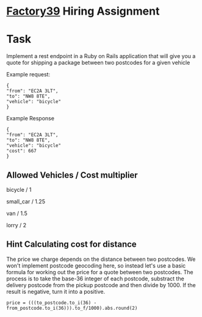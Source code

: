 # [Factory39](https://factory39.io/) Hiring Assignment

# Task

Implement a rest endpoint in a Ruby on Rails application that will give you a quote for shipping a package between two postcodes for a given vehicle

Example request:

```
{
"from": "EC2A 3LT",
"to": "NW8 8TE",
"vehicle": "bicycle"
}
```

Example Response

```
{
"from": "EC2A 3LT",
"to": "NW8 8TE",
"vehicle": "bicycle"
"cost": 667
}
```

## Allowed Vehicles / Cost multiplier

bicycle / 1

small_car / 1.25

van / 1.5

lorry / 2

## Hint Calculating cost for distance

The price we charge depends on the distance between two postcodes. We won't implement postcode geocoding here, so instead let's use a basic formula for working out the price for a quote between two postcodes. The process is to take the base-36 integer of each postcode, substract the delivery postcode from the pickup postcode and then divide by 1000. If the result is negative, turn it into a positive.

`price = (((to_postcode.to_i(36) - from_postcode.to_i(36))).to_f/1000).abs.round(2)`
